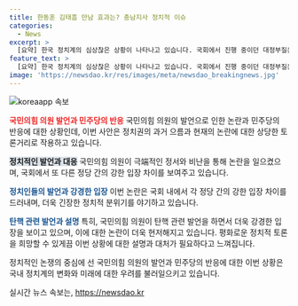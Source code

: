 ```yaml
---
title: 한동훈 김태흠 만남 효과는? 충남지사 정치적 이슈
categories:
  - News
excerpt: >
  [요약] 한국 정치계의 심상찮은 상황이 나타나고 있습니다. 국회에서 진행 중이던 대정부질문에 국민의힘 의원의 발언으로 인해 논란이 일어났습니다. 국민의힘이 사과를 요구했지만 사과가 없다는 입장을 밝히면서 논란이 더욱 심각해지고 있습니다. 또한, 민주당이 검사들의 탄핵을 추진하고 있는 상황에서 이를 반대하는 발언들이 나오고 있습니다. 이러한 상황에서 정치권은 점점 격돌하고 있으며, 국민의 관심이 필요한 상황으로 보입니다.
feature_text: >
  [요약] 한국 정치계의 심상찮은 상황이 나타나고 있습니다. 국회에서 진행 중이던 대정부질문에 국민의힘 의원의 발언으로 인해 논란이 일어났습니다. 국민의힘이 사과를 요구했지만 사과가 없다는 입장을 밝히면서 논란이 더욱 심각해지고 있습니다. 또한, 민주당이 검사들의 탄핵을 추진하고 있는 상황에서 이를 반대하는 발언들이 나오고 있습니다. 이러한 상황에서 정치권은 점점 격돌하고 있으며, 국민의 관심이 필요한 상황으로 보입니다.
image: 'https://newsdao.kr/res/images/meta/newsdao_breakingnews.jpg'
---
```


<p><img src="https://newsdao.kr/res/images/meta/newsdao_breakingnews.jpg" alt="koreaapp 속보" /></p>

<p><b><span style="color: #ee2323;">국민의힘 의원 발언과 민주당의 반응</span></b>
국민의힘 의원의 발언으로 인한 논란과 민주당의 반응에 대한 상황인데, 이번 사안은 정치권의 과거 으름과 현재의 논란에 대한 상당한 토론거리로 작용하고 있습니다. </p>

<p><b><span style="background-color: #21538527;">정치적인 발언과 대응</span></b>
국민의힘 의원이 극端적인 정서와 비난을 통해 논란을 일으켰으며, 국회에서 또 다른 정당 간의 강한 입장 차이를 보여주고 있습니다. </p>

<p><b><span style="color: #1a5490;">정치인들의 발언과 강경한 입장</span></b>
이번 논란은 국회 내에서 각 정당 간의 강한 입장 차이를 드러내며, 더욱 긴장한 정치적 분위기를 야기하고 있습니다.</p>

<p><b><span style="color: #1a5490;">탄핵 관련 발언과 설명</span></b>
특히, 국민의힘 의원이 탄핵 관련 발언을 하면서 더욱 강경한 입장을 보이고 있으며, 이에 대한 논란이 더욱 현저해지고 있습니다. 평화로운 정치적 토론을 희망할 수 있게끔 이번 상황에 대한 설명과 대처가 필요하다고 느껴집니다. </p>

<p>정치적인 논쟁의 중심에 선 국민의힘 의원의 발언과 민주당의 반응에 대한 이번 상황은 국내 정치계의 변화와 미래에 대한 우려를 불러일으키고 있습니다.</p>
실시간 뉴스 속보는, <a href="https://newsdao.kr" rel="dofollow">https://newsdao.kr</a>


